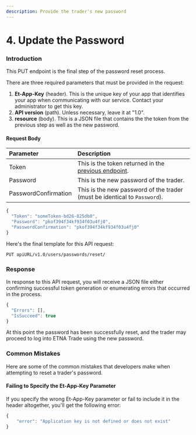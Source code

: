 ```yaml
---
description: Provide the trader's new password
---
```


# 4. Update the Password

### Introduction

This PUT endpoint is the final step of the password reset process.

There are three required parameters that must be provided in the request:

1. **Et-App-Key** \(header\). This is the unique key of your app that identifies your app when communicating with our service. Contact your administrator to get this key.
2. **API version** \(path\). Unless necessary, leave it at "1.0".
3. **resource** \(body\). This is a JSON file that contains the the token from the previous step as well as the new password.

#### Request Body

| Parameter | Description |
| :--- | :--- |
| Token | This is the token returned in the [previous endpoint](2.-generate-a-token-for-a-new-password.md). |
| Password | This is the new password of the trader. |
| PasswordConfirmation | This is the new password of the trader \(must be identical to `Password`\). |

```javascript
{
  "Token": "someToken-bd26-825db0",
  "Password": "pkof394f34kf934f03u4fj0",
  "PasswordConfirmation": "pkof394f34kf934f03u4fj0"
}
```

Here's the final template for this API request:

```text
PUT apiURL/v1.0/users/passwords/reset/
```

### Response

In response to this API request, you will receive a JSON file either confirming successful  token generation or enumerating errors that occurred in the process.

```javascript
{
  "Errors": [],
  "IsSucceed": true
}
```

At this point the password has been successfully reset, and the trader may proceed to log into ETNA Trade using the new password.

### Common Mistakes

Here are some of the common mistakes that developers make when attempting to reset a trader's password.

#### Failing to Specify the Et-App-Key Parameter

If you specify the wrong Et-App-Key parameter or fail to include it in the header altogether, you'll get the following error:

```javascript
{
    "error": "Application key is not defined or does not exist"
}
```

